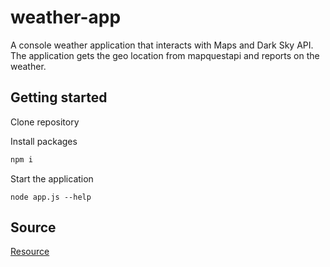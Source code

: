 # weather-app

A console weather application that interacts with Maps and Dark Sky API. The application gets the geo location from mapquestapi and reports on the weather.

## Getting started

Clone repository

Install packages

```sh
npm i
```

Start the application

```
node app.js --help
```

## Source

[Resource](https://www.udemy.com/the-complete-nodejs-developer-course-2)
